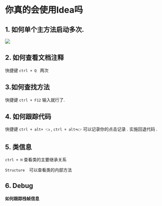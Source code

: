 # 你真的会使用Idea吗

## 1. 如何单个主方法启动多次.

![](https://tyut.oss-accelerate.aliyuncs.com/image/2020-20-22/e66c479e-b0a2-411a-952b-897fef5f9e6c.png)



## 2. 如何查看文档注释

快捷键 `ctrl + Q `  两次



## 3.如何查找方法

快捷键  `ctrl + F12`   输入就行了. 



## 4. 如何跟踪代码

快捷键  `ctrl + alt+ 👈`   ,  `ctrl + alt+👉`  可以记录你的点击记录 . 实施回退代码 . 





## 5. 类信息

`ctrl + H`  查看类的主要继承关系

`Structure  `可以查看类的内部方法



## 6. Debug

#### 如何跟踪栈帧信息



